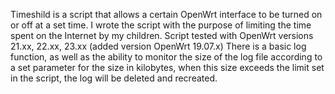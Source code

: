 Timeshild is a script that allows a certain OpenWrt interface to be turned on or off at a set time.
I wrote the script with the purpose of limiting the time spent on the Internet by my children.
Script tested with OpenWrt versions 21.xx, 22.xx, 23.xx (added version OpenWrt 19.07.x)
There is a basic log function, as well as the ability to monitor the size of the log file 
according to a set parameter for the size in kilobytes, when this size exceeds the limit set in the script, 
the log will be deleted and recreated.

